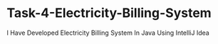 # Task-4-Electricity-Billing-System
I Have Developed Electricity Billing System In Java Using IntelliJ Idea
